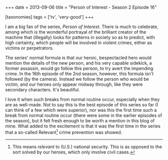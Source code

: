 +++
date = 2013-09-06
title = "Person of Interest - Season 2 Episode 16"

[taxonomies]
tags = ['tv', 'very-good']
+++

I am a big fan of the series, *Person of Interest*. There is much to
celebrate, among which is the wonderful portrayal of the brilliant
creator of the machine that (illegally) looks for patterns in society so
as to predict, with high certainty, which people will be involved in
violent crimes, either as victims or perpetrators.

The series\' normal formula is that our heroic, bespectacled hero would
mention the details of the new person, and his very capable sidekick, a
former assassin, would go follow this person, to try avert the impending
crime. In the 16th episode of the 2nd season, however, this formula
isn\'t followed (by the camera). Instead we follow the person who would
be victim, and our heroes only appear midway through, like they were
secondary characters. It\'s beautiful.

I love it when such breaks from normal routine occur, especially when
they are as well-made. Not to say this is the best episode of this
series so far (I can think of a few which were superior), nor was this
the first time such a break from normal routine occur (there were some
in the earlier episodes of the season), but it felt fresh enough to be
worth a mention in this blog of mine. What added to the excitement is
that it was the first time in the series that a so-called Relevant[^1]
crime prevention was showed.

[^1]: This means *relevant* to (U.S.) national security. This is as
    opposed to the sort solved by our heroes, which only involve civil
    cases.
